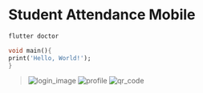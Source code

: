 # Student Attendance Mobile


```bash
flutter doctor
```


```dart
void main(){
print('Hello, World!');
}
```

>![login_image](https://user-images.githubusercontent.com/96818454/201980961-bafa84e9-f6fb-476b-9df4-0db5f683cdac.png)
![profile](https://user-images.githubusercontent.com/96818454/201980972-fb2de212-6b37-4af9-9365-c3a9992f51f8.png)
![qr_code](https://user-images.githubusercontent.com/96818454/201980973-ef29a7de-3cd5-4b58-85fa-f185b59dff86.gif)
